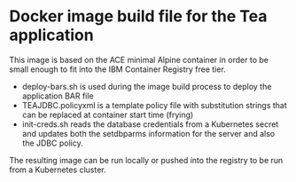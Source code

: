 # Docker image build file for the Tea application

This image is based on the ACE minimal Alpine container in order to be small enough to fit
into the IBM Container Registry free tier.

- deploy-bars.sh is used during the image build process to deploy the application BAR file
- TEAJDBC.policyxml is a template policy file with substitution strings that can be replaced at container start time (frying)
- init-creds.sh reads the database credentials from a Kubernetes secret and updates both the setdbparms information for the server and also the JDBC policy.

The resulting image can be run locally or pushed into the registry to be run from a Kubernetes cluster.
